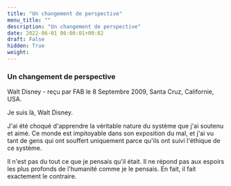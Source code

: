 ```yaml
---
title: "Un changement de perspective"
menu_title: ""
description: "Un changement de perspective"
date: 2022-06-01 06:00:01+00:82
draft: False
hidden: True
weight:
---
```

### Un changement de perspective

Walt Disney - reçu par FAB le 8 Septembre 2009, Santa Cruz, Californie, USA.

Je suis là, Walt Disney.

J'ai été choqué d'apprendre la véritable nature du système que j'ai soutenu et aimé. Ce monde est impitoyable dans son exposition du mal, et j'ai vu tant de gens qui ont souffert uniquement parce qu'ils ont suivi l'éthique de ce système.

Il n'est pas du tout ce que je pensais qu'il était. Il ne répond pas aux espoirs les plus profonds de l'humanité comme je le pensais. En fait, il fait exactement le contraire.
